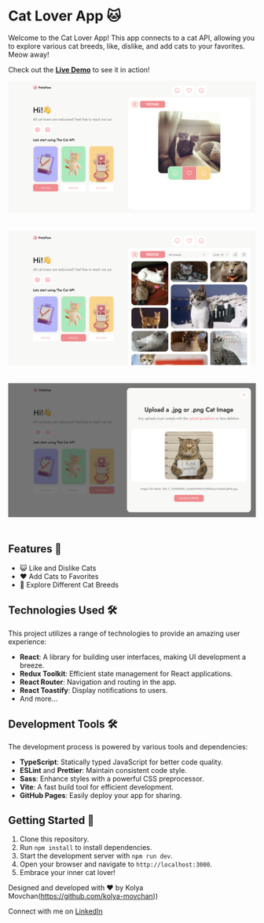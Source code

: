 # Cat Lover App 🐱

Welcome to the Cat Lover App! This app connects to a cat API, allowing you to explore various cat breeds, like, dislike, and add cats to your favorites. Meow away!

Check out the [**Live Demo**](https://kolya-movchan.github.io/pets-paw/) to see it in action!

<p align="center">
  <img src="https://github.com/kolya-movchan/pets-paw/raw/main/public/screenshots/vote-cat.png" alt="pets-paw demo page" style="margin-bottom: 20px;">
</p>

<p align="center">
  <img src="https://github.com/kolya-movchan/pets-paw/raw/main/public/screenshots/breed-cat.png" alt="pets-paw demo page" style="margin-bottom: 20px;">
</p>


<p align="center">
  <img src="https://github.com/kolya-movchan/pets-paw/raw/main/public/screenshots/upload-cat.png" alt="pets-paw demo page" style="margin-bottom: 20px;">
</p>


## Features 🚀
- 😺 Like and Dislike Cats
- ❤️ Add Cats to Favorites
- 🐾 Explore Different Cat Breeds

## Technologies Used 🛠️
This project utilizes a range of technologies to provide an amazing user experience:

- **React**: A library for building user interfaces, making UI development a breeze.
- **Redux Toolkit**: Efficient state management for React applications.
- **React Router**: Navigation and routing in the app.
- **React Toastify**: Display notifications to users.
- And more...

## Development Tools 🛠️
The development process is powered by various tools and dependencies:

- **TypeScript**: Statically typed JavaScript for better code quality.
- **ESLint** and **Prettier**: Maintain consistent code style.
- **Sass**: Enhance styles with a powerful CSS preprocessor.
- **Vite**: A fast build tool for efficient development.
- **GitHub Pages**: Easily deploy your app for sharing.

## Getting Started 🏁
1. Clone this repository.
2. Run `npm install` to install dependencies.
3. Start the development server with `npm run dev`.
4. Open your browser and navigate to `http://localhost:3000`.
5. Embrace your inner cat lover!

Designed and developed with ❤️ by Kolya Movchan(https://github.com/kolya-movchan))

Connect with me on [LinkedIn](https://www.linkedin.com/in/klmovchan/)
